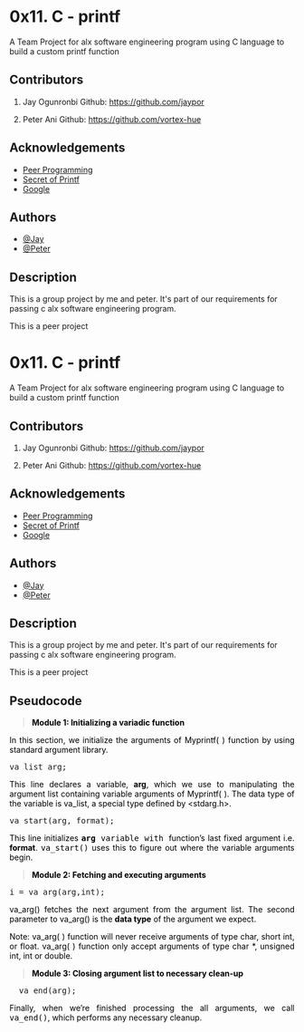 
# 0x11. C - printf

A Team Project for alx software engineering program
using C language to build a custom printf function


## Contributors
1. Jay Ogunronbi 
Github: https://github.com/jaypor

2. Peter Ani
Github: https://github.com/vortex-hue
## Acknowledgements

 - [Peer Programming](https://alx-intranet.hbtn.io/concepts/121)
 - [Secret of Printf](https://alx-intranet.hbtn.io/rltoken/7Vw7aUWgwC7JYUrqI4bh4Q)
 - [Google](https://google.com/)


## Authors

- [@Jay](https://www.github.com/jaypor)
- [@Peter](https://www.github.com/vortex-hue)


## Description
This is a group project by me and peter.
It's part of our requirements for passing c alx
software engineering program.

This is a peer project


# 0x11. C - printf

A Team Project for alx software engineering program
using C language to build a custom printf function


## Contributors
1. Jay Ogunronbi 
Github: https://github.com/jaypor

2. Peter Ani
Github: https://github.com/vortex-hue
## Acknowledgements

 - [Peer Programming](https://alx-intranet.hbtn.io/concepts/121)
 - [Secret of Printf](https://alx-intranet.hbtn.io/rltoken/7Vw7aUWgwC7JYUrqI4bh4Q)
 - [Google](https://google.com/)


## Authors

- [@Jay](https://www.github.com/jaypor)
- [@Peter](https://www.github.com/vortex-hue)


## Description
This is a group project by me and peter.
It's part of our requirements for passing c alx
software engineering program.

This is a peer project
## Pseudocode
<blockquote><p><span style="color: #000000;"><strong>Module&nbsp;1:&nbsp;Initializing a variadic function </strong></span></p></blockquote>
<p style="text-align: justify;"><span style="color: #000000;">In this section, we initialize the arguments of Myprintf( ) function by using standard argument library.</span></p>
<pre class="lang:default decode:true ">va_list arg;</pre>
<p style="text-align: justify;"><span style="color: #000000;">This line declares a variable, <strong>arg</strong>, which we use to&nbsp;manipulating the argument list containing variable arguments of Myprintf( ). The data type of the variable is va_list, a special type defined by &lt;stdarg.h&gt;.</span></p>
<pre class="lang:default decode:true">va_start(arg, format);
</pre>
<p style="text-align: justify;"><span style="color: #000000;">This line initializes <tt><strong>arg</strong> variable with&nbsp;</tt>function’s last fixed argument i.e. <strong>format</strong>. <tt>va_start()</tt> uses this to figure out where the variable arguments begin.</span></p>
<blockquote>
<p style="text-align: justify;"><span style="color: #000000;"><strong>Module&nbsp;2: Fetching and executing arguments</strong></span></p>
</blockquote>
<pre class="lang:default decode:true ">i = va_arg(arg,int);</pre>
<p style="text-align: justify;"><span style="color: #000000;">va_arg() fetches the next argument from the argument list. The second parameter&nbsp;to va_arg() is the <strong>data type</strong> of the argument we expect.&nbsp;</span></p>
<p style="text-align: justify;"><span style="color: #000000;">Note:&nbsp;va_arg( ) function will never receive arguments of type char, short int, or float. va_arg( ) function only accept arguments of type char *, unsigned int, int or double.</span></p>
<blockquote>
<p style="text-align: justify;"><span style="color: #000000;"><strong>Module 3: Closing argument list to necessary clean-up</strong></span></p>
</blockquote>
<pre class="">	va_end(arg);
</pre>
<p style="text-align: justify;"><span style="color: #000000;">Finally, when we’re finished processing the all arguments, we call <tt>va_end()</tt>, which performs any necessary cleanup.</span></p>


